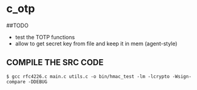# c_otp


##TODO

* test the TOTP functions
* allow to get secret key from file and keep it in mem (agent-style)

## COMPILE THE SRC CODE

    $ gcc rfc4226.c main.c utils.c -o bin/hmac_test -lm -lcrypto -Wsign-compare -DDEBUG
